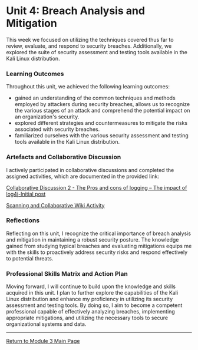 # Unit 4: Breach Analysis and Mitigation

This week we focused on utilizing the techniques covered thus far to review, evaluate, and respond to security breaches. 
Additionally, we explored the suite of security assessment and testing tools available in the Kali Linux distribution.

### Learning Outcomes
Throughout this unit, we achieved the following learning outcomes:
 - gained an understanding of the common techniques and methods employed by attackers during security breaches, allows us to recognize the various stages of an attack and comprehend the potential impact on an organization's security.
 - explored different strategies and countermeasures to mitigate the risks associated with security breaches. 
 - familiarized ourselves with the various security assessment and testing tools available in the Kali Linux distribution. 

### Artefacts and Collaborative Discussion 
I actively participated in collaborative discussions and completed the assigned activities, which are documented in the provided link:

[Collaborative Discussion 2 - The Pros and cons of logging – The impact of log4j-Initial post](Module03_Discussion2_Initial.pdf)

[Scanning and Collaborative Wiki Activity](NS_Unit04_WikiActivity.md)

### Reflections
Reflecting on this unit, I recognize the critical importance of breach analysis and mitigation in maintaining a robust security posture. 
The knowledge gained from studying typical breaches and evaluating mitigations equips me with the skills to proactively address security risks and respond effectively to potential threats.

### Professional Skills Matrix and Action Plan
Moving forward, I will continue to build upon the knowledge and skills acquired in this unit. 
I plan to further explore the capabilities of the Kali Linux distribution and enhance my proficiency in utilizing its security assessment and testing tools. 
By doing so, I aim to become a competent professional capable of effectively analyzing breaches, implementing appropriate mitigations, and utilizing the necessary tools to secure organizational systems and data.

---

[Return to Module 3 Main Page](NS_main.md)
